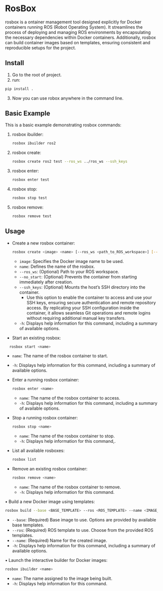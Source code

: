 # RosBox
rosbox is a ontainer management tool designed explicitly for Docker containers running ROS (Robot Operating System).
It streamlines the process of deploying and managing ROS environments by encapsulating the necessary dependencies within Docker containers.
Additionally, rosbox can build container images based on templates, ensuring consistent and reproducible setups for the project.

## Install
1. Go to the root of project.
2. run:
  ```bash
  pip install .
  ```
3. Now you can use robox anywhere in the command line.

## Basic Example

This is a basic example demonstrating rosbox commands:

1. rosbox ibuilder:
   ```bash
   rosbox ibuilder ros2
   ```
2. rosbox create:
   ```bash
   rosbox create ros2 test --ros_ws ../ros_ws --ssh_keys
   ```
3. rosbox enter:
   ```bash
   rosbox enter test
   ```
4. rosbox stop:
   ```bash
   rosbox stop test
   ```
5. rosbox remove:
   ```bash
   rosbox remove test
   ```

## Usage
- Create a new rosbox container:
  ```bash
  rosbox create <image> <name> [--ros_ws <path_to_ROS_workspace>] [--no_start] [--ssh_keys]
  ```
  - `image`: Specifies the Docker image name to be used.
  - `name`: Defines the name of the rosbox.
  - `--ros_ws`: (Optional) Path to your ROS workspace.
  - `--no_start`: (Optional) Prevents the container from starting immediately after creation.
  - `--ssh_keys`: (Optional) Mounts the host’s SSH directory into the container.
    - Use this option to enable the container to access and use your SSH keys, ensuring secure authentication and remote repository access. By replicating your SSH configuration inside the container, it allows seamless Git operations and remote logins without requiring additional manual key transfers.
  - `-h`: Displays help information for this command, including a summary of available options.

- Start an existing rosbox:
```bash
  rosbox start <name>
```
  - `name`: The name of the rosbox container to start.
  - `-h`: Displays help information for this command, including a summary of available options.

- Enter a running rosbox container:
  ```bash
  rosbox enter <name>
  ```
  - `name`: The name of the rosbox container to access.
  - `-h`: Displays help information for this command, including a summary of available options.

- Stop a running rosbox container:
  ```bash
  rosbox stop <name>
  ```
  - `name`: The name of the rosbox container to stop.
  - `-h`: Displays help information for this command,.

- List all available rosboxes:
  ```bash
  rosbox list
  ```

- Remove an existing rosbox container:
  ```bash
  rosbox remove <name>
  ```
  - `name`: The name of the rosbox container to remove.
  - `-h`: Displays help information for this command.

• Build a new Docker image using templates:
  ```bash
  rosbox build --base <BASE_TEMPLATE> --ros <ROS_TEMPLATE> --name <IMAGE_NAME>
  ```
  - `--base`: (Required) Base image to use. Options are provided by available base templates.
  - `--ros`: (Required) ROS template to use. Choose from the provided ROS templates.
  - `--name`: (Required) Name for the created image.
  - `-h`: Displays help information for this command, including a summary of available options.

• Launch the interactive builder for Docker images:
  ```bash
  rosbox ibuilder <name>
  ```
  - `name`: The name assigned to the image being built.
  - `-h`: Displays help information for this command.
